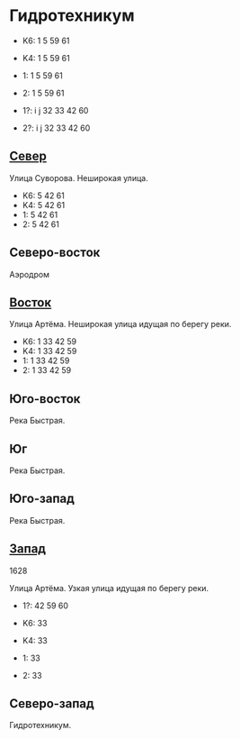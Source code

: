 # Гидротехникум

* K6:   1   5   59  61
* K4:   1   5   59  61
* 1:    1   5   59  61
* 2:    1   5   59  61

* 1?:   i   j
        32  33  42  60
* 2?:   i   j
        32  33  42  60

## [Север](./470120.md)

Улица Суворова.
Неширокая улица.

* K6:   5   42  61
* K4:   5   42  61
* 1:    5   42  61
* 2:    5   42  61

## Северо-восток

Аэродром

## [Восток](./470150.md)

Улица Артёма.
Неширокая улица идущая по берегу реки.

* K6:   1   33  42  59
* K4:   1   33  42  59
* 1:    1   33  42  59
* 2:    1   33  42  59

## Юго-восток

Река Быстрая.

## Юг

Река Быстрая.

## Юго-запад

Река Быстрая.

## [Запад](./360150.md)

1628

Улица Артёма.
Узкая улица идущая по берегу реки.

* 1?:   42  59  60

* K6:   33
* K4:   33
* 1:    33
* 2:    33

## Северо-запад

Гидротехникум.
